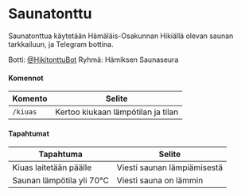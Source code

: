 # Saunatonttu
Saunatonttua käytetään Hämäläis-Osakunnan Hikiällä olevan saunan tarkkailuun, ja Telegram bottina.

Botti: [@HikitonttuBot](t.me/HikitonttuBot)
Ryhmä: Hämiksen Saunaseura

#### Komennot

| Komento | Selite |
| ------- | ------ |
| `/kiuas` | Kertoo kiukaan lämpötilan ja tilan |

#### Tapahtumat

| Tapahtuma | Selite |
| --------- | ------ |
| Kiuas laitetään päälle | Viesti saunan lämpiämisestä |
| Saunan lämpötila yli 70°C | Viesti sauna on lämmin |
